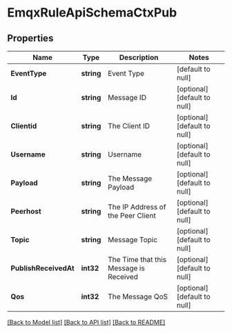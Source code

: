 # EmqxRuleApiSchemaCtxPub

## Properties
Name | Type | Description | Notes
------------ | ------------- | ------------- | -------------
**EventType** | **string** | Event Type | [default to null]
**Id** | **string** | Message ID | [optional] [default to null]
**Clientid** | **string** | The Client ID | [optional] [default to null]
**Username** | **string** | Username | [optional] [default to null]
**Payload** | **string** | The Message Payload | [optional] [default to null]
**Peerhost** | **string** | The IP Address of the Peer Client | [optional] [default to null]
**Topic** | **string** | Message Topic | [optional] [default to null]
**PublishReceivedAt** | **int32** | The Time that this Message is Received | [optional] [default to null]
**Qos** | **int32** | The Message QoS | [optional] [default to null]

[[Back to Model list]](../README.md#documentation-for-models) [[Back to API list]](../README.md#documentation-for-api-endpoints) [[Back to README]](../README.md)

